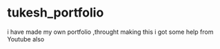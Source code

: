 # tukesh_portfolio
i have made my own portfolio ,throught making this i got some help from Youtube also 

